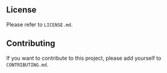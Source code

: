 ## License

Please refer to `LICENSE.md`. 

## Contributing

If you want to contribute to this project, please add yourself to `CONTRIBUTING.md`.
